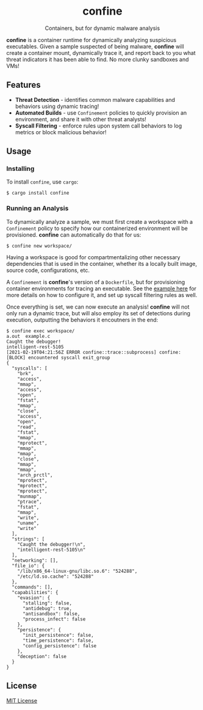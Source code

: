 <div align="center">
    <h1>confine</h1>
    <p>Containers, but for dynamic malware analysis</p>
</div>

__confine__ is a container runtime for dynamically analyzing suspicious executables. Given a sample suspected of being malware, __confine__ will create a container mount,
dynamically trace it, and report back to you what threat indicators it has been able to find. No more clunky sandboxes and VMs!

## Features

* __Threat Detection__ - identifies common malware capabilities and behaviors using dynamic tracing!
* __Automated Builds__ - use `Confinement` policies to quickly provision an environment, and share it with other threat analysts!
* __Syscall Filtering__ - enforce rules upon system call behaviors to log metrics or block malicious behavior!

## Usage

### Installing 

To install `confine`, use `cargo`:

```
$ cargo install confine
```

### Running an Analysis

To dynamically analyze a sample, we must first create a workspace with a `Confinement` policy to
specify how our containerized environment will be provisioned. __confine__ can automatically do that for us:

```
$ confine new workspace/
```

Having a workspace is good for compartmentalizing other necessary dependencies that is used in the
container, whether its a locally built image, source code, configurations, etc.

A `Confinement` is __confine__'s version of a `Dockerfile`, but for provisioning container environments for tracing an executable.
See the [example here](https://github.com/ex0dus-0x/confine/blob/master/examples/simple/Confinement) for more details on how to configure it,
and set up syscall filtering rules as well.

Once everything is set, we can now execute an analysis! __confine__ will not only run a dynamic trace, but will also employ its set of detections
during execution, outputting the behaviors it encoutners in the end:

```
$ confine exec workspace/
a.out  example.c
Caught the debugger!
intelligent-rest-5105
[2021-02-19T04:21:56Z ERROR confine::trace::subprocess] confine: [BLOCK] encountered syscall exit_group
{
  "syscalls": [
    "brk",
    "access",
    "mmap",
    "access",
    "open",
    "fstat",
    "mmap",
    "close",
    "access",
    "open",
    "read",
    "fstat",
    "mmap",
    "mprotect",
    "mmap",
    "mmap",
    "close",
    "mmap",
    "mmap",
    "arch_prctl",
    "mprotect",
    "mprotect",
    "mprotect",
    "munmap",
    "ptrace",
    "fstat",
    "mmap",
    "write",
    "uname",
    "write"
  ],
  "strings": [
    "Caught the debugger!\n",
    "intelligent-rest-5105\n"
  ],
  "networking": [],
  "file_io": {
    "/lib/x86_64-linux-gnu/libc.so.6": "524288",
    "/etc/ld.so.cache": "524288"
  },
  "commands": [],
  "capabilities": {
    "evasion": {
      "stalling": false,
      "antidebug": true,
      "antisandbox": false,
      "process_infect": false
    },
    "persistence": {
      "init_persistence": false,
      "time_persistence": false,
      "config_persistence": false
    },
    "deception": false
  }
}
```

## License

[MIT License](https://codemuch.tech/docs/license.txt)
